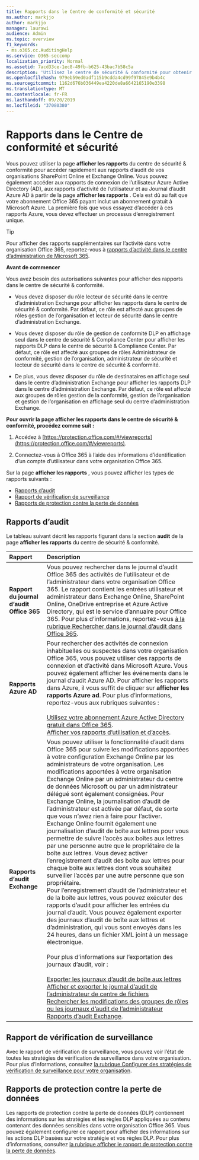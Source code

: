 ```yaml
---
title: Rapports dans le Centre de conformité et sécurité
ms.author: markjjo
author: markjjo
manager: laurawi
audience: Admin
ms.topic: overview
f1_keywords:
- ms.o365.cc.AuditingHelp
ms.service: O365-seccomp
localization_priority: Normal
ms.assetid: 7acd33ce-1ec8-49fb-b625-43bac7b58c5a
description: 'Utilisez le centre de sécurité & conformité pour obtenir divers rapports pour votre organisation SharePoint Online et Exchange Online, ainsi que des rapports Azure Active Directory.  '
ms.openlocfilehash: 979eb59ed0adf115b9cdda4cd99f97845e9b4b4c
ms.sourcegitcommit: 1162d676b036449ea4220de8a6642165190e3398
ms.translationtype: MT
ms.contentlocale: fr-FR
ms.lasthandoff: 09/20/2019
ms.locfileid: "37080380"
---
```

# <a name="reports-in-the-security--compliance-center"></a>Rapports dans le Centre de conformité et sécurité

Vous pouvez utiliser la page **afficher les rapports** du centre de sécurité & conformité pour accéder rapidement aux rapports d’audit de vos organisations SharePoint Online et Exchange Online. Vous pouvez également accéder aux rapports de connexion de l’utilisateur Azure Active Directory (AD), aux rapports d’activité de l’utilisateur et au Journal d’audit Azure AD à partir de la page **afficher les rapports** . Cela est dû au fait que votre abonnement Office 365 payant inclut un abonnement gratuit à Microsoft Azure. La première fois que vous essayez d’accéder à ces rapports Azure, vous devez effectuer un processus d’enregistrement unique. 
  
> [!TIP]
> Pour afficher des rapports supplémentaires sur l’activité dans votre organisation Office 365, reportez-vous à [rapports d’activité dans le centre d’administration de Microsoft 365](https://support.office.com/article/0d6dfb17-8582-4172-a9a9-aed798150263). 
  
 **Avant de commencer**
  
Vous avez besoin des autorisations suivantes pour afficher des rapports dans le centre de sécurité & conformité.
  
- Vous devez disposer du rôle lecteur de sécurité dans le centre d’administration Exchange pour afficher les rapports dans le centre de sécurité & conformité. Par défaut, ce rôle est affecté aux groupes de rôles gestion de l’organisation et lecteur de sécurité dans le centre d’administration Exchange.
    
- Vous devez disposer du rôle de gestion de conformité DLP en affichage seul dans le centre de sécurité & Compliance Center pour afficher les rapports DLP dans le centre de sécurité & Compliance Center. Par défaut, ce rôle est affecté aux groupes de rôles Administrateur de conformité, gestion de l’organisation, administrateur de sécurité et lecteur de sécurité dans le centre de sécurité & conformité.

- De plus, vous devez disposer du rôle de destinataires en affichage seul dans le centre d’administration Exchange pour afficher les rapports DLP dans le centre d’administration Exchange. Par défaut, ce rôle est affecté aux groupes de rôles gestion de la conformité, gestion de l’organisation et gestion de l’organisation en affichage seul du centre d’administration Exchange.
  
 **Pour ouvrir la page afficher les rapports dans le centre de sécurité & conformité, procédez comme suit :**
  
1. Accédez à [https://protection.office.com/#/viewreports](https://protection.office.com/#/viewreports).
    
2. Connectez-vous à Office 365 à l’aide des informations d’identification d’un compte d’utilisateur dans votre organisation Office 365.
    
Sur la page **afficher les rapports** , vous pouvez afficher les types de rapports suivants : 
  
- [Rapports d’audit](#auditing-reports)
- [Rapport de vérification de surveillance](#supervisory-review-report)
- [Rapports de protection contre la perte de données](#data-loss-prevention-reports)
    
## <a name="auditing-reports"></a>Rapports d’audit

Le tableau suivant décrit les rapports figurant dans la section **audit** de la page **afficher les rapports** du centre de sécurité & conformité. 
  
|**Rapport**|**Description**|
|:-----|:-----|
|**Rapport du journal d’audit Office 365** <br/> |Vous pouvez rechercher dans le journal d’audit Office 365 des activités de l’utilisateur et de l’administrateur dans votre organisation Office 365. Le rapport contient les entrées utilisateur et administrateur dans Exchange Online, SharePoint Online, OneDrive entreprise et Azure Active Directory, qui est le service d’annuaire pour Office 365. Pour plus d’informations, reportez-vous [à la rubrique Rechercher dans le journal d’audit dans Office 365](search-the-audit-log-in-security-and-compliance.md).  <br/> |
|**Rapports Azure AD** <br/> |Pour rechercher des activités de connexion inhabituelles ou suspectes dans votre organisation Office 365, vous pouvez utiliser des rapports de connexion et d’activité dans Microsoft Azure. Vous pouvez également afficher les événements dans le journal d’audit Azure AD. Pour afficher les rapports dans Azure, il vous suffit de cliquer sur **afficher les rapports Azure ad**. Pour plus d’informations, reportez-vous aux rubriques suivantes : <br/><br/>[Utilisez votre abonnement Azure Active Directory gratuit dans Office 365](use-your-free-azure-ad-subscription-in-office-365.md). <br/> [Afficher vos rapports d’utilisation et d’accès](http://go.microsoft.com/fwlink/p/?LinkId=506902).  <br/> |
|**Rapports d’audit Exchange** <br/> | Vous pouvez utiliser la fonctionnalité d’audit dans Office 365 pour suivre les modifications apportées à votre configuration Exchange Online par les administrateurs de votre organisation. Les modifications apportées à votre organisation Exchange Online par un administrateur du centre de données Microsoft ou par un administrateur délégué sont également consignées. Pour Exchange Online, la journalisation d’audit de l’administrateur est activée par défaut, de sorte que vous n’avez rien à faire pour l’activer. Exchange Online fournit également une journalisation d’audit de boîte aux lettres pour vous permettre de suivre l’accès aux boîtes aux lettres par une personne autre que le propriétaire de la boîte aux lettres. Vous devez activer l’enregistrement d’audit des boîte aux lettres pour chaque boîte aux lettres dont vous souhaitez surveiller l’accès par une autre personne que son propriétaire.  <br/>  Pour l’enregistrement d’audit de l’administrateur et de la boîte aux lettres, vous pouvez exécuter des rapports d’audit pour afficher les entrées du journal d’audit. Vous pouvez également exporter des journaux d’audit de boîte aux lettres et d’administration, qui vous sont envoyés dans les 24 heures, dans un fichier XML joint à un message électronique. <br/><br/>Pour plus d’informations sur l’exportation des journaux d’audit, voir :  <br/><br/> [Exporter les journaux d’audit de boîte aux lettres](http://go.microsoft.com/fwlink/p/?LinkID=404104) <br/> [Afficher et exporter le journal d’audit de l’administrateur de centre de fichiers](http://go.microsoft.com/fwlink/p/?LinkId=404109) <br/> [Rechercher les modifications des groupes de rôles ou les journaux d’audit de l’administrateur](http://go.microsoft.com/fwlink/p/?LinkId=404105) <br/>   [Rapports d’audit Exchange](http://go.microsoft.com/fwlink/p/?LinkID=395232).  <br/> |
   
## <a name="supervisory-review-report"></a>Rapport de vérification de surveillance

Avec le rapport de vérification de surveillance, vous pouvez voir l’état de toutes les stratégies de vérification de surveillance dans votre organisation. Pour plus d’informations, consultez [la rubrique Configurer des stratégies de vérification de surveillance pour votre organisation](configure-supervision-policies.md).
  
## <a name="data-loss-prevention-reports"></a>Rapports de protection contre la perte de données

Les rapports de protection contre la perte de données (DLP) contiennent des informations sur les stratégies et les règles DLP appliquées au contenu contenant des données sensibles dans votre organisation Office 365. Vous pouvez également configurer ce rapport pour afficher des informations sur les actions DLP basées sur votre stratégie et vos règles DLP. Pour plus d’informations, consultez [la rubrique afficher le rapport de protection contre la perte de données](view-the-dlp-reports.md).
